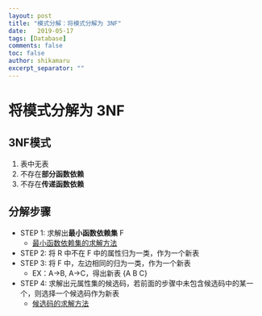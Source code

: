 ```yaml
---
layout: post
title: "模式分解：将模式分解为 3NF"
date:   2019-05-17
tags: [Database]
comments: false
toc: false
author: shikamaru
excerpt_separator: ""
---
```


# 将模式分解为 3NF

## 3NF模式

1. 表中无表
2. 不存在**部分函数依赖**
3. 不存在**传递函数依赖**

## 分解步骤

* STEP 1: 求解出**最小函数依赖集** F
  * [最小函数依赖集的求解方法](https://carlchen.icu/minimal_cover/)
* STEP 2: 将 R 中不在 F 中的属性归为一类，作为一个新表
* STEP 3: 将 F 中，左边相同的归为一类，作为一个新表
  * EX：A->B, A->C，得出新表 {A B C}
* STEP 4: 求解出元属性集的候选码，若前面的步骤中未包含候选码中的某一个，则选择一个候选码作为新表
  * [候选码的求解方法](https://carlchen.icu/candidate_key/)